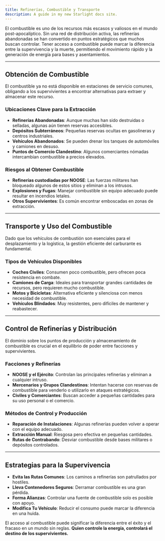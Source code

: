 ```yaml
---
title: Refinerías, Combustible y Transporte
description: A guide in my new Starlight docs site.
---
```


El combustible es uno de los recursos más escasos y valiosos en el mundo post-apocalíptico. Sin una red de distribución activa, las refinerías abandonadas se han convertido en puntos estratégicos que muchos buscan controlar. Tener acceso a combustible puede marcar la diferencia entre la supervivencia y la muerte, permitiendo el movimiento rápido y la generación de energía para bases y asentamientos.

---

## **Obtención de Combustible**
El combustible ya no está disponible en estaciones de servicio comunes, obligando a los supervivientes a encontrar alternativas para extraer y almacenar este recurso.

### **Ubicaciones Clave para la Extracción**
- **Refinerías Abandonadas**: Aunque muchas han sido destruidas o selladas, algunas aún tienen reservas accesibles.
- **Depósitos Subterráneos**: Pequeñas reservas ocultas en gasolineras y centros industriales.
- **Vehículos Abandonados**: Se pueden drenar los tanques de automóviles y camiones en desuso.
- **Puntos de Comercio Clandestino**: Algunos comerciantes nómadas intercambian combustible a precios elevados.

### **Riesgos al Obtener Combustible**
- **Refinerías custodiadas por NOOSE**: Las fuerzas militares han bloqueado algunos de estos sitios y eliminan a los intrusos.
- **Explosiones y Fugas**: Manejar combustible sin equipo adecuado puede resultar en incendios letales.
- **Otros Supervivientes**: Es común encontrar emboscadas en zonas de extracción.

---

## **Transporte y Uso del Combustible**
Dado que los vehículos de combustión son esenciales para el desplazamiento y la logística, la gestión eficiente del carburante es fundamental.

### **Tipos de Vehículos Disponibles**
- **Coches Civiles**: Consumen poco combustible, pero ofrecen poca resistencia en combate.
- **Camiones de Carga**: Ideales para transportar grandes cantidades de recursos, pero requieren mucho combustible.
- **Motos y Bicicletas**: Alternativa eficiente y silenciosa con menos necesidad de combustible.
- **Vehículos Blindados**: Muy resistentes, pero difíciles de mantener y reabastecer.

---

## **Control de Refinerías y Distribución**
El dominio sobre los puntos de producción y almacenamiento de combustible es crucial en el equilibrio de poder entre facciones y supervivientes.

### **Facciones y Refinerías**
- **NOOSE y el Ejército**: Controlan las principales refinerías y eliminan a cualquier intruso.
- **Mercenarios y Grupos Clandestinos**: Intentan hacerse con reservas de combustible para venderlo o utilizarlo en ataques estratégicos.
- **Civiles y Comerciantes**: Buscan acceder a pequeñas cantidades para su uso personal o el comercio.

### **Métodos de Control y Producción**
- **Reparación de Instalaciones**: Algunas refinerías pueden volver a operar con el equipo adecuado.
- **Extracción Manual**: Riesgosa pero efectiva en pequeñas cantidades.
- **Rutas de Contrabando**: Desviar combustible desde bases militares o depósitos controlados.

---

## **Estrategias para la Supervivencia**
- **Evita las Rutas Comunes**: Los caminos a refinerías son patrullados por hostiles.
- **Lleva Contenedores Seguros**: Derramar combustible es una gran pérdida.
- **Forma Alianzas**: Controlar una fuente de combustible solo es posible con apoyo.
- **Modifica Tu Vehículo**: Reducir el consumo puede marcar la diferencia en una huida.

El acceso al combustible puede significar la diferencia entre el éxito y el fracaso en un mundo sin reglas. **Quien controle la energía, controlará el destino de los supervivientes.**
